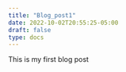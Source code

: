```yaml
---
title: "Blog_post1"
date: 2022-10-02T20:55:25-05:00
draft: false
type: docs
---
```

This is my first blog post

